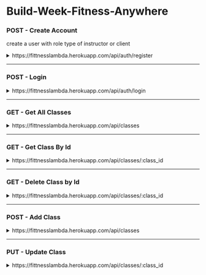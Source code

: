 # Build-Week-Fitness-Anywhere

### POST - Create Account

create a user with role type of instructor or client

<details>
<summary>https://fittnesslambda.herokuapp.com/api/auth/register</summary>

```JSON
what you need:
{
    "username": "Mario",
    "password": "foobar",
    "role": "instructor OR client"
}

what you get back:
{
    "user_id": 10,
    "username": "Mario",
    "password": "$2a$08$cHlS2uqmuiHGvZcqcnFKNOnWcHJD49nDpINZslFqKaQi8dWMIoclC",
    "role": "instructor OR Client"
}
```

</details>

---

### POST - Login

<details>
<summary>https://fittnesslambda.herokuapp.com/api/auth/login</summary>

```JSON
what you need:
{
    "username": "Foo",
    "password": "1234",
}

what you get back:
{
    "message": "Welcome, Foo",
    "token": "eyJhbGciOiJIUzI1NiIsInR5cCI6IkpXVCJ9.eyJzdWJqZWN0IjoxLCJ1c2VybmFtZSI6IkZvbyIsInJvbGUiOiJpbnN0cnVjdG9yIiwiaWF0IjoxNjI0MzgwNjgzLCJleHAiOjE2MjQ0NjcwODN9.h2YESaVK5ZHT-pYHiutFYnI7HnoYxNm1nIH87sW5iiw",
    "role": "instructor"
}
```

</details>

---

### GET - Get All Classes

<details>
<summary>https://fittnesslambda.herokuapp.com/api/classes</summary>
    
```JSON
Returns ALL classes with associated instructor username and id. Anyone can make this call.

what you get back:

    [
        {
            "instructor": {
                "id": 1,
                "username": "Foo"
            },
            "class_id": 2,
            "name": "Get Swoll",
            "type": "strength training",
            "start_time": "1:00pm",
            "duration": "50 mins",
            "level": "intermediate",
            "location": "East Gym",
            "attendees": "8",
            "max_size": "10"
        },
        {
            "instructor": {
                "id": 1,
                "username": "Foo"
            },
            "class_id": 1,
            "name": "Pump up the Jam",
            "type": "cardio",
            "start_time": "8:00am",
            "duration": "50 mins",
            "level": "beginner",
            "location": "East Gym",
            "attendees": "12",
            "max_size": "20"
        }
    ]

````
</details>

--------------------------------------------------------------------

### GET - Get Class By Id
<details>
<summary>https://fittnesslambda.herokuapp.com/api/classes/:class_id</summary>

```JSON
Returns specific class and associated instructor username and id. Anyone can make this call.

what you get back:
 {
        "instructor": {
            "id": 1,
            "username": "Foo"
        },
        "class_id": 2,
        "name": "Get Swoll",
        "type": "strength training",
        "start_time": "1:00pm",
        "duration": "50 mins",
        "level": "intermediate",
        "location": "East Gym",
        "attendees": "8",
        "max_size": "10"
    },
````

</details>

---

### GET - Delete Class by Id

<details>
<summary>https://fittnesslambda.herokuapp.com/api/classes/:class_id</summary>

```JSON
Delete class by specific id. Only instructor of the class can make this call.

what you get back:
 {
        "instructor": {
            "id": 1,
            "username": "Foo"
        },
        "class_id": 2,
        "name": "Get Swoll",
        "type": "strength training",
        "start_time": "1:00pm",
        "duration": "50 mins",
        "level": "intermediate",
        "location": "East Gym",
        "attendees": "8",
        "max_size": "10"
    },
```

</details>

---

### POST - Add Class

<details>
<summary>https://fittnesslambda.herokuapp.com/api/classes</summary>

```JSON
Adds new class. Only logged in instructors can make this call.

what it expects:

{       "name": "Get Swoll3",
        "type": "strength training4",
        "start_time": "1:00pm",
        "duration": "50 mins",
        "level": "intermediate",
        "location": "East Gym",
        "attendees": "8",
        "max_size": "10" }

what you get back:
 {
        "instructor": {
            "id": 1,
            "username": "Foo"
        },
        "class_id": 2,
        "name": "Get Swoll3",
        "type": "strength training",
        "start_time": "1:00pm",
        "duration": "50 mins",
        "level": "intermediate",
        "location": "East Gym",
        "attendees": "8",
        "max_size": "10"
    },
```

</details>

---

### PUT - Update Class

<details>
<summary>https://fittnesslambda.herokuapp.com/api/classes/:class_id</summary>

```JSON
Updates a class. Only logged in instructors can make this call.

what it expects:

{       "name": "Get Swoll3",
        "type": "strength training4",
        "start_time": "1:00pm",
        "duration": "50 mins",
        "level": "intermediate",
        "location": "East Gym",
        "attendees": "8",
        "max_size": "10" }

what you get back:
 {
        "instructor": {
            "id": 1,
            "username": "Foo"
        },
        "class_id": 2,
        "name": "Get Swoll3",
        "type": "strength training",
        "start_time": "1:00pm",
        "duration": "50 mins",
        "level": "intermediate",
        "location": "East Gym",
        "attendees": "8",
        "max_size": "10"
    },
```

</details>
